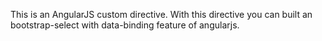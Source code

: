 This is an AngularJS custom directive. With this directive you can built an bootstrap-select with data-binding feature of angularjs. 
